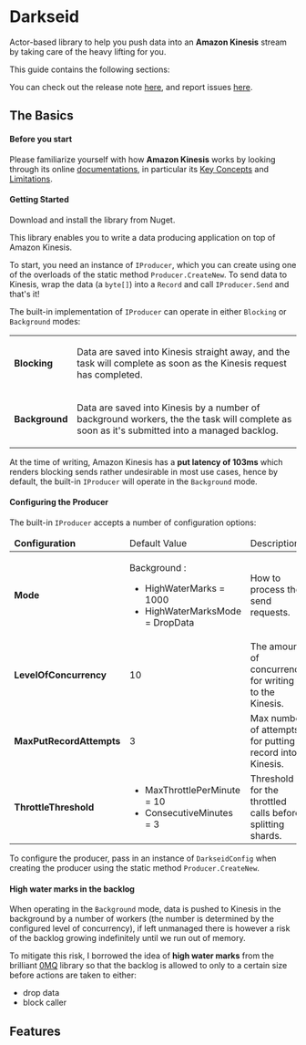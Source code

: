 Darkseid
========

Actor-based library to help you push data into an **Amazon Kinesis** stream by taking care of the heavy lifting for you.

This guide contains the following sections:


You can check out the release note [here](https://github.com/theburningmonk/Darkseid/blob/develop/RELEASE_NOTES.md), and report issues [here](https://github.com/theburningmonk/darkseid/issues).





## The Basics

#### Before you start

Please familiarize yourself with how **Amazon Kinesis** works by looking through its online [documentations](http://aws.amazon.com/documentation/kinesis/), in particular its [Key Concepts](http://docs.aws.amazon.com/kinesis/latest/dev/key-concepts.html) and [Limitations](http://docs.aws.amazon.com/kinesis/latest/dev/service-sizes-and-limits.html).


#### Getting Started

Download and install the library from Nuget.



This library enables you to write a data producing application on top of Amazon Kinesis.

To start, you need an instance of `IProducer`, which you can create using one of the overloads of the static method `Producer.CreateNew`. To send data to Kinesis, wrap the data (a `byte[]`) into a `Record` and call `IProducer.Send` and that's it!

The built-in implementation of `IProducer` can operate in either `Blocking` or `Background` modes:

<table>
	<tbody>
		<tr>
			<td><strong>Blocking</strong></td>
			<td><p>Data are saved into Kinesis straight away, and the task will complete as soon as the Kinesis request has completed.</p></td>
		</tr>
		<tr>
			<td><strong>Background</strong></td>
			<td><p>Data are saved into Kinesis by a number of background workers, the the task will complete as soon as it's submitted into a managed backlog.</p></td>
		</tr>
	</tbody>
</table>

At the time of writing, Amazon Kinesis has a **put latency of 103ms** which renders blocking sends rather undesirable in most use cases, hence by default, the built-in `IProducer` will operate in the `Background` mode.


#### Configuring the Producer

The built-in `IProducer` accepts a number of configuration options:

<table>
	<thead>
		<tr>
			<td><strong>Configuration</strong></td>
			<td>Default Value</td>
			<td>Description</td>
		</tr>
	</thead>
	<tbody>
		<tr>
			<td><strong>Mode</strong></td>
			<td><p>Background : </p>
				<ul>
					<li>HighWaterMarks = 1000</li>
					<li>HighWaterMarksMode = DropData</li>
				</ul>
			</td>
			<td>How to process the send requests.</td>
		</tr>
		<tr>
			<td><strong>LevelOfConcurrency</strong></td>
			<td>10</td>
			<td>The amount of concurrency for writing to the Kinesis.</td>
		</tr>
		<tr>
			<td><strong>MaxPutRecordAttempts</strong></td>
			<td>3</td>
			<td>Max number of attempts for putting a record into Kinesis.</td>
		</tr>
		<tr>
			<td><strong>ThrottleThreshold</strong></td>
			<td>
				<ul>
					<li>MaxThrottlePerMinute = 10</li>
					<li>ConsecutiveMinutes = 3</li>
				</ul>
			</td>
			<td>Threshold for the throttled calls before splitting shards.</td>
		</tr>
	</tbody>
</table>

To configure the producer, pass in an instance of `DarkseidConfig` when creating the producer using the static method `Producer.CreateNew`.


#### High water marks in the backlog

When operating in the `Background` mode, data is pushed to Kinesis in the background by a number of workers (the number is determined by the configured level of concurrency), if left unmanaged there is however a risk of the backlog growing indefinitely until we run out of memory.

To mitigate this risk, I borrowed the idea of **high water marks** from the brilliant [0MQ](http://zeromq.org/) library so that the backlog is allowed to only to a certain size before actions are taken to either:
* drop data
* block caller



## Features
